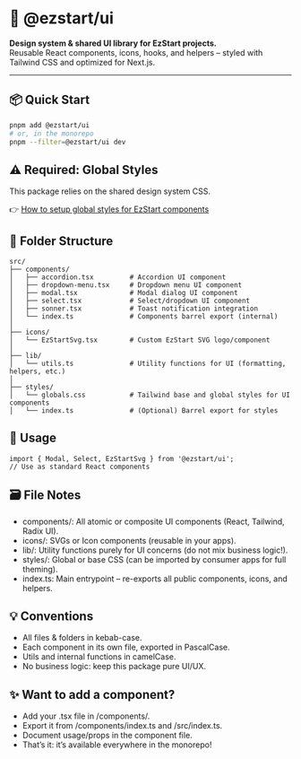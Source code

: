 # 🧩 @ezstart/ui

**Design system & shared UI library for EzStart projects.**  
Reusable React components, icons, hooks, and helpers – styled with Tailwind CSS and optimized for Next.js.

---

## 📦 Quick Start

```bash
pnpm add @ezstart/ui
# or, in the monorepo
pnpm --filter=@ezstart/ui dev
```

## ⚠️ Required: Global Styles

This package relies on the shared design system CSS.

👉 [How to setup global styles for EzStart components](../ui/README.md#required-global-css--tailwind-setup)

## 📁 Folder Structure

```plaintext
src/
├── components/
│   ├── accordion.tsx         # Accordion UI component
│   ├── dropdown-menu.tsx     # Dropdown menu UI component
│   ├── modal.tsx             # Modal dialog UI component
│   ├── select.tsx            # Select/dropdown UI component
│   ├── sonner.tsx            # Toast notification integration
│   └── index.ts              # Components barrel export (internal)
│
├── icons/
│   └── EzStartSvg.tsx        # Custom EzStart SVG logo/component
│
├── lib/
│   └── utils.ts              # Utility functions for UI (formatting, helpers, etc.)
│
├── styles/
│   └── globals.css           # Tailwind base and global styles for UI components
│   └── index.ts              # (Optional) Barrel export for styles

```

## 🚀 Usage

```tsx
import { Modal, Select, EzStartSvg } from '@ezstart/ui';
// Use as standard React components
```

## 🗃️ File Notes

- components/: All atomic or composite UI components (React, Tailwind, Radix UI).
- icons/: SVGs or Icon components (reusable in your apps).
- lib/: Utility functions purely for UI concerns (do not mix business logic!).
- styles/: Global or base CSS (can be imported by consumer apps for full theming).
- index.ts: Main entrypoint – re-exports all public components, icons, and helpers.

## 💡 Conventions

- All files & folders in kebab-case.
- Each component in its own file, exported in PascalCase.
- Utils and internal functions in camelCase.
- No business logic: keep this package pure UI/UX.

## ✨ Want to add a component?

- Add your .tsx file in /components/.
- Export it from /components/index.ts and /src/index.ts.
- Document usage/props in the component file.
- That’s it: it’s available everywhere in the monorepo!
